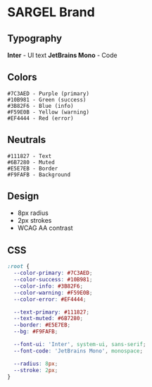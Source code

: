 # SARGEL Brand

## Typography
**Inter** - UI text
**JetBrains Mono** - Code

## Colors
```
#7C3AED - Purple (primary)
#10B981 - Green (success)
#3B82F6 - Blue (info)
#F59E0B - Yellow (warning)
#EF4444 - Red (error)
```

## Neutrals
```
#111827 - Text
#6B7280 - Muted
#E5E7EB - Border
#F9FAFB - Background
```

## Design
- 8px radius
- 2px strokes
- WCAG AA contrast

## CSS
```css
:root {
  --color-primary: #7C3AED;
  --color-success: #10B981;
  --color-info: #3B82F6;
  --color-warning: #F59E0B;
  --color-error: #EF4444;

  --text-primary: #111827;
  --text-muted: #6B7280;
  --border: #E5E7EB;
  --bg: #F9FAFB;

  --font-ui: 'Inter', system-ui, sans-serif;
  --font-code: 'JetBrains Mono', monospace;

  --radius: 8px;
  --stroke: 2px;
}
```